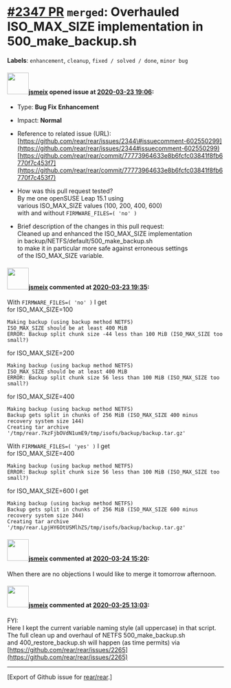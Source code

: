 [\#2347 PR](https://github.com/rear/rear/pull/2347) `merged`: Overhauled ISO\_MAX\_SIZE implementation in 500\_make\_backup.sh
==============================================================================================================================

**Labels**: `enhancement`, `cleanup`, `fixed / solved / done`,
`minor bug`

#### <img src="https://avatars.githubusercontent.com/u/1788608?u=925fc54e2ce01551392622446ece427f51e2f0ce&v=4" width="50">[jsmeix](https://github.com/jsmeix) opened issue at [2020-03-23 19:06](https://github.com/rear/rear/pull/2347):

-   Type: **Bug Fix** **Enhancement**

-   Impact: **Normal**

-   Reference to related issue (URL):  
    [https://github.com/rear/rear/issues/2344\#issuecomment-602550299](https://github.com/rear/rear/issues/2344#issuecomment-602550299)  
    [https://github.com/rear/rear/commit/77773964633e8b6fcfc03841f8fb6770f7c453f7](https://github.com/rear/rear/commit/77773964633e8b6fcfc03841f8fb6770f7c453f7)

-   How was this pull request tested?  
    By me one openSUSE Leap 15.1 using  
    various ISO\_MAX\_SIZE values (100, 200, 400, 600)  
    with and without `FIRMWARE_FILES=( 'no' )`

-   Brief description of the changes in this pull request:  
    Cleaned up and enhanced the ISO\_MAX\_SIZE implementation  
    in backup/NETFS/default/500\_make\_backup.sh  
    to make it in particular more safe against erroneous settings  
    of the ISO\_MAX\_SIZE variable.

#### <img src="https://avatars.githubusercontent.com/u/1788608?u=925fc54e2ce01551392622446ece427f51e2f0ce&v=4" width="50">[jsmeix](https://github.com/jsmeix) commented at [2020-03-23 19:35](https://github.com/rear/rear/pull/2347#issuecomment-602812451):

With `FIRMWARE_FILES=( 'no' )` I get  
for ISO\_MAX\_SIZE=100

    Making backup (using backup method NETFS)
    ISO_MAX_SIZE should be at least 400 MiB
    ERROR: Backup split chunk size -44 less than 100 MiB (ISO_MAX_SIZE too small?)

for ISO\_MAX\_SIZE=200

    Making backup (using backup method NETFS)
    ISO_MAX_SIZE should be at least 400 MiB
    ERROR: Backup split chunk size 56 less than 100 MiB (ISO_MAX_SIZE too small?)

for ISO\_MAX\_SIZE=400

    Making backup (using backup method NETFS)
    Backup gets split in chunks of 256 MiB (ISO_MAX_SIZE 400 minus recovery system size 144)
    Creating tar archive '/tmp/rear.7kzFjbOVdN1umE9/tmp/isofs/backup/backup.tar.gz'

With `FIRMWARE_FILES=( 'yes' )` I get  
for ISO\_MAX\_SIZE=400

    Making backup (using backup method NETFS)
    ERROR: Backup split chunk size 56 less than 100 MiB (ISO_MAX_SIZE too small?)

for ISO\_MAX\_SIZE=600 I get

    Making backup (using backup method NETFS)
    Backup gets split in chunks of 256 MiB (ISO_MAX_SIZE 600 minus recovery system size 344)
    Creating tar archive '/tmp/rear.LpjHY6OtUSMlhZS/tmp/isofs/backup/backup.tar.gz'

#### <img src="https://avatars.githubusercontent.com/u/1788608?u=925fc54e2ce01551392622446ece427f51e2f0ce&v=4" width="50">[jsmeix](https://github.com/jsmeix) commented at [2020-03-24 15:20](https://github.com/rear/rear/pull/2347#issuecomment-603301882):

When there are no objections I would like to merge it tomorrow
afternoon.

#### <img src="https://avatars.githubusercontent.com/u/1788608?u=925fc54e2ce01551392622446ece427f51e2f0ce&v=4" width="50">[jsmeix](https://github.com/jsmeix) commented at [2020-03-25 13:03](https://github.com/rear/rear/pull/2347#issuecomment-603826368):

FYI:  
Here I kept the current variable naming style (all uppercase) in that
script.  
The full clean up and overhaul of NETFS 500\_make\_backup.sh  
and 400\_restore\_backup.sh will happen (as time permits) via  
[https://github.com/rear/rear/issues/2265](https://github.com/rear/rear/issues/2265)

------------------------------------------------------------------------

\[Export of Github issue for
[rear/rear](https://github.com/rear/rear).\]

